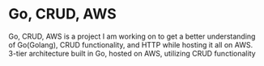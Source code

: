 # Go, CRUD, AWS
Go, CRUD, AWS is a project I am working on to get a better understanding of Go(Golang), CRUD functionality, and HTTP while hosting it all on AWS.  
3-tier architecture built in Go, hosted on AWS, utilizing CRUD functionality 

